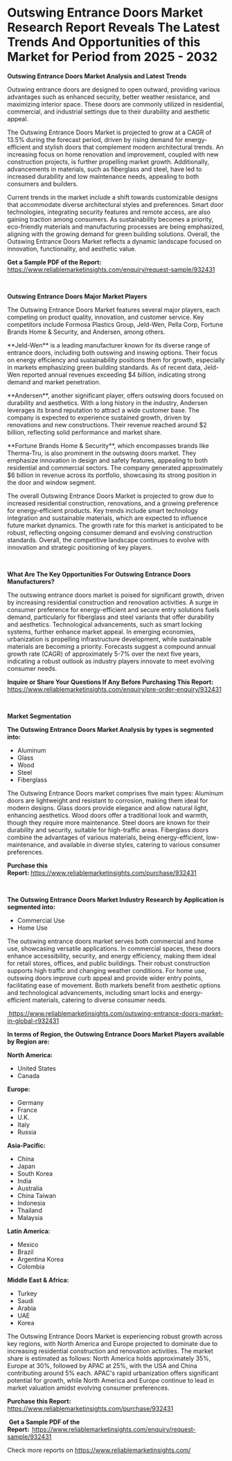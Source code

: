 <p><h1>Outswing Entrance Doors Market Research Report Reveals The Latest Trends And Opportunities of this Market for Period from 2025 - 2032</h1></p><p><strong>Outswing Entrance Doors Market Analysis and Latest Trends</strong></p>
<p><p>Outswing entrance doors are designed to open outward, providing various advantages such as enhanced security, better weather resistance, and maximizing interior space. These doors are commonly utilized in residential, commercial, and industrial settings due to their durability and aesthetic appeal.</p><p>The Outswing Entrance Doors Market is projected to grow at a CAGR of 13.5% during the forecast period, driven by rising demand for energy-efficient and stylish doors that complement modern architectural trends. An increasing focus on home renovation and improvement, coupled with new construction projects, is further propelling market growth. Additionally, advancements in materials, such as fiberglass and steel, have led to increased durability and low maintenance needs, appealing to both consumers and builders.</p><p>Current trends in the market include a shift towards customizable designs that accommodate diverse architectural styles and preferences. Smart door technologies, integrating security features and remote access, are also gaining traction among consumers. As sustainability becomes a priority, eco-friendly materials and manufacturing processes are being emphasized, aligning with the growing demand for green building solutions. Overall, the Outswing Entrance Doors Market reflects a dynamic landscape focused on innovation, functionality, and aesthetic value.</p></p>
<p><strong>Get a Sample PDF of the Report:&nbsp;</strong> <a href="https://www.reliablemarketinsights.com/enquiry/request-sample/932431?utm_campaign=3535&utm_medium=2&utm_source=Github&utm_content=ia&utm_term=21032025&utm_id=outswing-entrance-doors">https://www.reliablemarketinsights.com/enquiry/request-sample/932431</a></p>
<p>&nbsp;</p>
<p><strong>Outswing Entrance Doors Major Market Players</strong></p>
<p><p>The Outswing Entrance Doors Market features several major players, each competing on product quality, innovation, and customer service. Key competitors include Formosa Plastics Group, Jeld-Wen, Pella Corp, Fortune Brands Home & Security, and Andersen, among others.</p><p>**Jeld-Wen** is a leading manufacturer known for its diverse range of entrance doors, including both outswing and inswing options. Their focus on energy efficiency and sustainability positions them for growth, especially in markets emphasizing green building standards. As of recent data, Jeld-Wen reported annual revenues exceeding $4 billion, indicating strong demand and market penetration.</p><p>**Andersen**, another significant player, offers outswing doors focused on durability and aesthetics. With a long history in the industry, Andersen leverages its brand reputation to attract a wide customer base. The company is expected to experience sustained growth, driven by renovations and new constructions. Their revenue reached around $2 billion, reflecting solid performance and market share.</p><p>**Fortune Brands Home & Security**, which encompasses brands like Therma-Tru, is also prominent in the outswing doors market. They emphasize innovation in design and safety features, appealing to both residential and commercial sectors. The company generated approximately $6 billion in revenue across its portfolio, showcasing its strong position in the door and window segment.</p><p>The overall Outswing Entrance Doors Market is projected to grow due to increased residential construction, renovations, and a growing preference for energy-efficient products. Key trends include smart technology integration and sustainable materials, which are expected to influence future market dynamics. The growth rate for this market is anticipated to be robust, reflecting ongoing consumer demand and evolving construction standards. Overall, the competitive landscape continues to evolve with innovation and strategic positioning of key players.</p></p>
<p>&nbsp;</p>
<p><strong>What Are The Key Opportunities For Outswing Entrance Doors Manufacturers?</strong></p>
<p><p>The outswing entrance doors market is poised for significant growth, driven by increasing residential construction and renovation activities. A surge in consumer preference for energy-efficient and secure entry solutions fuels demand, particularly for fiberglass and steel variants that offer durability and aesthetics. Technological advancements, such as smart locking systems, further enhance market appeal. In emerging economies, urbanization is propelling infrastructure development, while sustainable materials are becoming a priority. Forecasts suggest a compound annual growth rate (CAGR) of approximately 5-7% over the next five years, indicating a robust outlook as industry players innovate to meet evolving consumer needs.</p></p>
<p><strong>Inquire or Share Your Questions If Any Before Purchasing This Report:</strong> <a href="https://www.reliablemarketinsights.com/enquiry/pre-order-enquiry/932431?utm_campaign=3535&utm_medium=2&utm_source=Github&utm_content=ia&utm_term=21032025&utm_id=outswing-entrance-doors">https://www.reliablemarketinsights.com/enquiry/pre-order-enquiry/932431</a></p>
<p>&nbsp;</p>
<p><strong>Market Segmentation</strong></p>
<p><strong>The Outswing Entrance Doors Market Analysis by types is segmented into:</strong></p>
<p><ul><li>Aluminum</li><li>Glass</li><li>Wood</li><li>Steel</li><li>Fiberglass</li></ul></p>
<p><p>The Outswing Entrance Doors market comprises five main types: Aluminum doors are lightweight and resistant to corrosion, making them ideal for modern designs. Glass doors provide elegance and allow natural light, enhancing aesthetics. Wood doors offer a traditional look and warmth, though they require more maintenance. Steel doors are known for their durability and security, suitable for high-traffic areas. Fiberglass doors combine the advantages of various materials, being energy-efficient, low-maintenance, and available in diverse styles, catering to various consumer preferences.</p></p>
<p><strong>Purchase this Report:&nbsp;</strong><a href="https://www.reliablemarketinsights.com/purchase/932431?utm_campaign=3535&utm_medium=2&utm_source=Github&utm_content=ia&utm_term=21032025&utm_id=outswing-entrance-doors">https://www.reliablemarketinsights.com/purchase/932431</a></p>
<p>&nbsp;</p>
<p><strong>The Outswing Entrance Doors Market Industry Research by Application is segmented into:</strong></p>
<p><ul><li>Commercial Use</li><li>Home Use</li></ul></p>
<p><p>The outswing entrance doors market serves both commercial and home use, showcasing versatile applications. In commercial spaces, these doors enhance accessibility, security, and energy efficiency, making them ideal for retail stores, offices, and public buildings. Their robust construction supports high traffic and changing weather conditions. For home use, outswing doors improve curb appeal and provide wider entry points, facilitating ease of movement. Both markets benefit from aesthetic options and technological advancements, including smart locks and energy-efficient materials, catering to diverse consumer needs.</p></p>
<p><a href="https://www.reliablemarketinsights.com/outswing-entrance-doors-market-in-global-r932431?utm_campaign=3535&utm_medium=2&utm_source=Github&utm_content=ia&utm_term=21032025&utm_id=outswing-entrance-doors">&nbsp;https://www.reliablemarketinsights.com/outswing-entrance-doors-market-in-global-r932431</a></p>
<p><strong>In terms of Region, the Outswing Entrance Doors Market Players available by Region are:</strong></p>
<p>
    <p> <strong> North America: </strong>
        <ul>
            <li>United States</li>
            <li>Canada</li>
        </ul>
        </p> 
    <p> <strong> Europe: </strong>
        <ul>
            <li>Germany</li>
            <li>France</li>
            <li>U.K.</li>
            <li>Italy</li>
            <li>Russia</li>
        </ul>
        </p> 
    <p> <strong> Asia-Pacific: </strong>
        <ul>
            <li>China</li>
            <li>Japan</li>
            <li>South Korea</li>
            <li>India</li>
            <li>Australia</li>
            <li>China Taiwan</li>
            <li>Indonesia</li>
            <li>Thailand</li>
            <li>Malaysia</li>
        </ul>
        </p> 
    <p> <strong> Latin America: </strong>
        <ul>
            <li>Mexico</li>
            <li>Brazil</li>
            <li>Argentina Korea</li>
            <li>Colombia</li>
        </ul>
        </p> 
    <p> <strong> Middle East & Africa: </strong>
        <ul>
            <li>Turkey</li>
            <li>Saudi</li>
            <li>Arabia</li>
            <li>UAE</li>
            <li>Korea</li>
        </ul>
    </p>
    </p>
<p><p>The Outswing Entrance Doors Market is experiencing robust growth across key regions, with North America and Europe projected to dominate due to increasing residential construction and renovation activities. The market share is estimated as follows: North America holds approximately 35%, Europe at 30%, followed by APAC at 25%, with the USA and China contributing around 5% each. APAC's rapid urbanization offers significant potential for growth, while North America and Europe continue to lead in market valuation amidst evolving consumer preferences.</p></p>
<p><strong>Purchase this Report: </strong><a href="https://www.reliablemarketinsights.com/purchase/932431?utm_campaign=3535&utm_medium=2&utm_source=Github&utm_content=ia&utm_term=21032025&utm_id=outswing-entrance-doors">https://www.reliablemarketinsights.com/purchase/932431</a></p>
<p>&nbsp;<strong>Get a Sample PDF of the Report:&nbsp;&nbsp;</strong><a href="https://www.reliablemarketinsights.com/enquiry/request-sample/932431?utm_campaign=3535&utm_medium=2&utm_source=Github&utm_content=ia&utm_term=21032025&utm_id=outswing-entrance-doors">https://www.reliablemarketinsights.com/enquiry/request-sample/932431</a></p>
<p><strong></strong></p>
<p>Check more reports on <a href="https://www.reliablemarketinsights.com/?utm_campaign=3535&utm_medium=2&utm_source=Github&utm_content=ia&utm_term=21032025&utm_id=outswing-entrance-doors">https://www.reliablemarketinsights.com/</a></p>